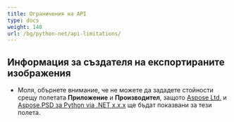 ```yaml
---
title: Ограничения на API
type: docs
weight: 140
url: /bg/python-net/api-limitations/
---
```


## **Информация за създателя на експортираните изображения**
- Моля, обърнете внимание, че не можете да зададете стойности срещу полетата **Приложение** и **Производител**, защото [Aspose Ltd.](https://www.aspose.com) и [Aspose.PSD за Python via .NET x.x.x](https://products.aspose.com/psd/python-net) ще бъдат показвани за тези полета.